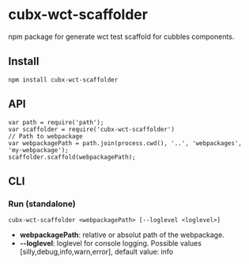 # cubx-wct-scaffolder


npm package for generate wct test scaffold for cubbles components.

## Install

    npm install cubx-wct-scaffolder

## API
    var path = require('path');
    var scaffolder = require('cubx-wct-scaffolder')
    // Path to webpackage
    var webpackagePath = path.join(process.cwd(), '..', 'webpackages', 'my-webpackage');
    scaffolder.scaffold(webpackagePath);


## CLI

### Run (standalone)
    cubx-wct-scaffolder <webpackagePath> [--loglevel <loglevel>]

* __webpackagePath__: relative or absolut path of the webpackage.
* __--loglevel__: loglevel for console logging. Possible values [silly,debug,info,warn,error], default value: info


[npm-image]: https://img.shields.io/npm/v/cubx-wct-scaffolder.svg?style=flat
[npm-url]: https://npmjs.org/package/cubx-wct-scaffolder
